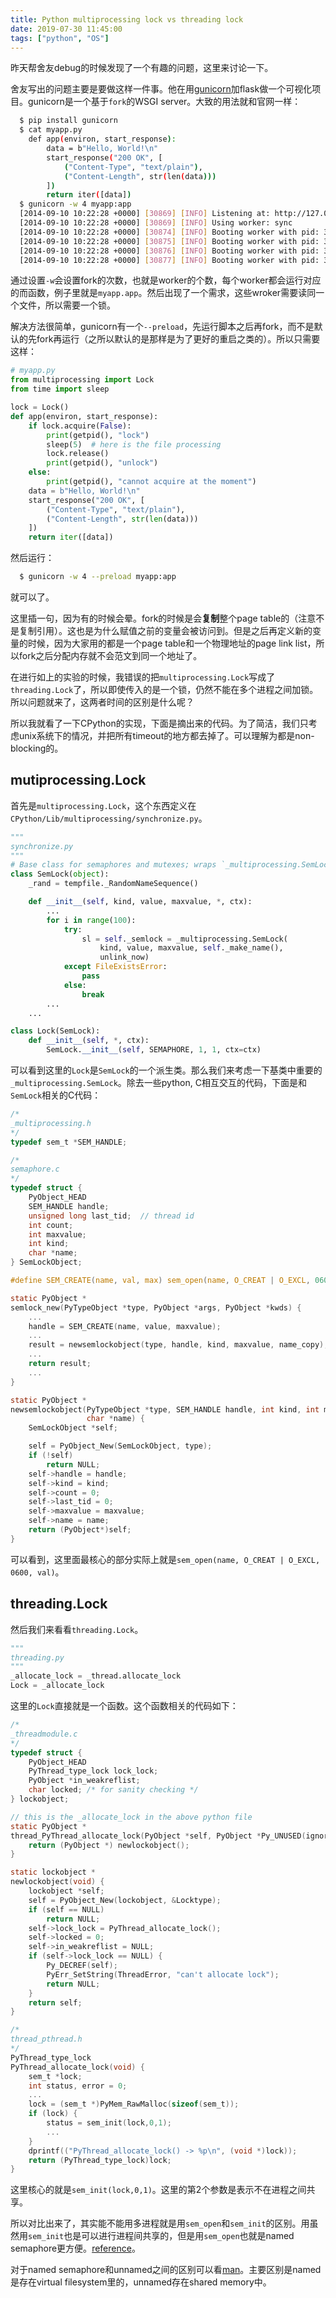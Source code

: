 ```yaml
---
title: Python multiprocessing lock vs threading lock
date: 2019-07-30 11:45:00
tags: ["python", "OS"]
---
```


昨天帮舍友debug的时候发现了一个有趣的问题，这里来讨论一下。

舍友写出的问题主要是要做这样一件事。他在用[gunicorn](https://gunicorn.org/)加flask做一个可视化项目。gunicorn是一个基于`fork`的WSGI server。大致的用法就和官网一样：

```bash
  $ pip install gunicorn
  $ cat myapp.py
    def app(environ, start_response):
        data = b"Hello, World!\n"
        start_response("200 OK", [
            ("Content-Type", "text/plain"),
            ("Content-Length", str(len(data)))
        ])
        return iter([data])
  $ gunicorn -w 4 myapp:app
  [2014-09-10 10:22:28 +0000] [30869] [INFO] Listening at: http://127.0.0.1:8000 (30869)
  [2014-09-10 10:22:28 +0000] [30869] [INFO] Using worker: sync
  [2014-09-10 10:22:28 +0000] [30874] [INFO] Booting worker with pid: 30874
  [2014-09-10 10:22:28 +0000] [30875] [INFO] Booting worker with pid: 30875
  [2014-09-10 10:22:28 +0000] [30876] [INFO] Booting worker with pid: 30876
  [2014-09-10 10:22:28 +0000] [30877] [INFO] Booting worker with pid: 30877
```

通过设置`-w`会设置fork的次数，也就是worker的个数，每个worker都会运行对应的而函数，例子里就是`myapp.app`。然后出现了一个需求，这些wroker需要读同一个文件，所以需要一个锁。

解决方法很简单，gunicorn有一个`--preload`，先运行脚本之后再fork，而不是默认的先fork再运行（之所以默认的是那样是为了更好的重启之类的）。所以只需要这样：

```python
# myapp.py
from multiprocessing import Lock
from time import sleep

lock = Lock()
def app(environ, start_response):
    if lock.acquire(False):
        print(getpid(), "lock")
        sleep(5)  # here is the file processing
        lock.release()
        print(getpid(), "unlock")
    else:
        print(getpid(), "cannot acquire at the moment")
    data = b"Hello, World!\n"
    start_response("200 OK", [
        ("Content-Type", "text/plain"),
        ("Content-Length", str(len(data)))
    ])
    return iter([data])
```

然后运行：

```bash
  $ gunicorn -w 4 --preload myapp:app
```

就可以了。

这里插一句，因为有的时候会晕。fork的时候是会**复制**整个page table的（注意不是复制引用）。这也是为什么赋值之前的变量会被访问到。但是之后再定义新的变量的时候，因为大家用的都是一个page table和一个物理地址的page link list，所以fork之后分配内存就不会范文到同一个地址了。

在进行如上的实验的时候，我错误的把`multiprocessing.Lock`写成了`threading.Lock`了，所以即使传入的是一个锁，仍然不能在多个进程之间加锁。所以问题就来了，这两者时间的区别是什么呢？

所以我就看了一下CPython的实现，下面是摘出来的代码。为了简洁，我们只考虑unix系统下的情况，并把所有timeout的地方都去掉了。可以理解为都是non-blocking的。

## mutiprocessing.Lock

首先是`multiprocessing.Lock`，这个东西定义在`CPython/Lib/multiprocessing/synchronize.py`。

```python
"""
synchronize.py
"""
# Base class for semaphores and mutexes; wraps `_multiprocessing.SemLock`
class SemLock(object):
    _rand = tempfile._RandomNameSequence()

    def __init__(self, kind, value, maxvalue, *, ctx):
        ...
        for i in range(100):
            try:
                sl = self._semlock = _multiprocessing.SemLock(
                    kind, value, maxvalue, self._make_name(),
                    unlink_now)
            except FileExistsError:
                pass
            else:
                break
        ...
    ...

class Lock(SemLock):
    def __init__(self, *, ctx):
        SemLock.__init__(self, SEMAPHORE, 1, 1, ctx=ctx)
```

可以看到这里的`Lock`是`SemLock`的一个派生类。那么我们来考虑一下基类中重要的`_multiprocessing.SemLock`。除去一些python, C相互交互的代码，下面是和`SemLock`相关的C代码：

```c
/*
_multiprocessing.h
*/
typedef sem_t *SEM_HANDLE;

/*
semaphore.c
*/
typedef struct {
    PyObject_HEAD
    SEM_HANDLE handle;
    unsigned long last_tid;  // thread id
    int count;
    int maxvalue;
    int kind;
    char *name;
} SemLockObject;

#define SEM_CREATE(name, val, max) sem_open(name, O_CREAT | O_EXCL, 0600, val)

static PyObject *
semlock_new(PyTypeObject *type, PyObject *args, PyObject *kwds) {
    ...
    handle = SEM_CREATE(name, value, maxvalue);
    ...
    result = newsemlockobject(type, handle, kind, maxvalue, name_copy);
    ...
    return result;
    ...
}

static PyObject *
newsemlockobject(PyTypeObject *type, SEM_HANDLE handle, int kind, int maxvalue,
                 char *name) {
    SemLockObject *self;

    self = PyObject_New(SemLockObject, type);
    if (!self)
        return NULL;
    self->handle = handle;
    self->kind = kind;
    self->count = 0;
    self->last_tid = 0;
    self->maxvalue = maxvalue;
    self->name = name;
    return (PyObject*)self;
}
```

可以看到，这里面最核心的部分实际上就是`sem_open(name, O_CREAT | O_EXCL, 0600, val)`。

## threading.Lock

然后我们来看看`threading.Lock`。

```python
"""
threading.py
"""
_allocate_lock = _thread.allocate_lock
Lock = _allocate_lock
```

这里的`Lock`直接就是一个函数。这个函数相关的代码如下：

```c
/*
_threadmodule.c
*/
typedef struct {
    PyObject_HEAD
    PyThread_type_lock lock_lock;
    PyObject *in_weakreflist;
    char locked; /* for sanity checking */
} lockobject;

// this is the _allocate_lock in the above python file
static PyObject *
thread_PyThread_allocate_lock(PyObject *self, PyObject *Py_UNUSED(ignored)) {
    return (PyObject *) newlockobject();
}

static lockobject *
newlockobject(void) {
    lockobject *self;
    self = PyObject_New(lockobject, &Locktype);
    if (self == NULL)
        return NULL;
    self->lock_lock = PyThread_allocate_lock();
    self->locked = 0;
    self->in_weakreflist = NULL;
    if (self->lock_lock == NULL) {
        Py_DECREF(self);
        PyErr_SetString(ThreadError, "can't allocate lock");
        return NULL;
    }
    return self;
}

/*
thread_pthread.h
*/
PyThread_type_lock
PyThread_allocate_lock(void) {
    sem_t *lock;
    int status, error = 0;
    ...
    lock = (sem_t *)PyMem_RawMalloc(sizeof(sem_t));
    if (lock) {
        status = sem_init(lock,0,1);
        ...
    }
    dprintf(("PyThread_allocate_lock() -> %p\n", (void *)lock));
    return (PyThread_type_lock)lock;
}
```

这里核心的就是`sem_init(lock,0,1)`。这里的第2个参数是表示不在进程之间共享。



所以对比出来了，其实能不能用多进程就是用`sem_open`和`sem_init`的区别。用虽然用`sem_init`也是可以进行进程间共享的，但是用`sem_open`也就是named semaphore更方便。[reference](<https://stackoverflow.com/questions/32205396/share-posix-semaphore-among-multiple-processes>)。

对于named semaphore和unnamed之间的区别可以看[man](<http://man7.org/linux/man-pages/man7/sem_overview.7.html>)。主要区别是named是存在virtual filesystem里的，unnamed存在shared memory中。

